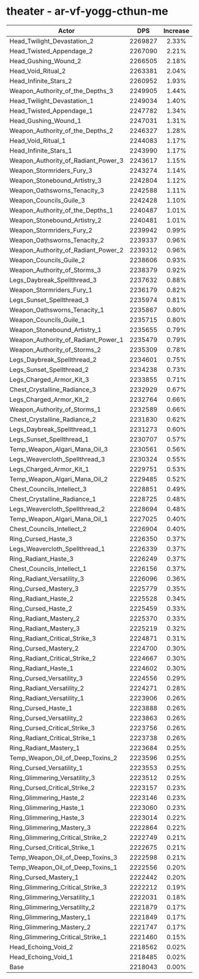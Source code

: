 # theater - ar-vf-yogg-cthun-me
| Actor | DPS | Increase |
|---|:---:|:---:|
|Head_Twilight_Devastation_2|2269827|2.33%|
|Head_Twisted_Appendage_2|2267090|2.21%|
|Head_Gushing_Wound_2|2266505|2.18%|
|Head_Void_Ritual_2|2263381|2.04%|
|Head_Infinite_Stars_2|2260952|1.93%|
|Weapon_Authority_of_the_Depths_3|2249905|1.44%|
|Head_Twilight_Devastation_1|2249034|1.40%|
|Head_Twisted_Appendage_1|2247782|1.34%|
|Head_Gushing_Wound_1|2247031|1.31%|
|Weapon_Authority_of_the_Depths_2|2246327|1.28%|
|Head_Void_Ritual_1|2244083|1.17%|
|Head_Infinite_Stars_1|2243990|1.17%|
|Weapon_Authority_of_Radiant_Power_3|2243617|1.15%|
|Weapon_Stormriders_Fury_3|2243274|1.14%|
|Weapon_Stonebound_Artistry_3|2242804|1.12%|
|Weapon_Oathsworns_Tenacity_3|2242588|1.11%|
|Weapon_Councils_Guile_3|2242428|1.10%|
|Weapon_Authority_of_the_Depths_1|2240487|1.01%|
|Weapon_Stonebound_Artistry_2|2240481|1.01%|
|Weapon_Stormriders_Fury_2|2239942|0.99%|
|Weapon_Oathsworns_Tenacity_2|2239337|0.96%|
|Weapon_Authority_of_Radiant_Power_2|2239312|0.96%|
|Weapon_Councils_Guile_2|2238606|0.93%|
|Weapon_Authority_of_Storms_3|2238379|0.92%|
|Legs_Daybreak_Spellthread_3|2237632|0.88%|
|Weapon_Stormriders_Fury_1|2236179|0.82%|
|Legs_Sunset_Spellthread_3|2235974|0.81%|
|Weapon_Oathsworns_Tenacity_1|2235867|0.80%|
|Weapon_Councils_Guile_1|2235715|0.80%|
|Weapon_Stonebound_Artistry_1|2235655|0.79%|
|Weapon_Authority_of_Radiant_Power_1|2235479|0.79%|
|Weapon_Authority_of_Storms_2|2235309|0.78%|
|Legs_Daybreak_Spellthread_2|2234601|0.75%|
|Legs_Sunset_Spellthread_2|2234238|0.73%|
|Legs_Charged_Armor_Kit_3|2233855|0.71%|
|Chest_Crystalline_Radiance_3|2232929|0.67%|
|Legs_Charged_Armor_Kit_2|2232764|0.66%|
|Weapon_Authority_of_Storms_1|2232589|0.66%|
|Chest_Crystalline_Radiance_2|2231830|0.62%|
|Legs_Daybreak_Spellthread_1|2231273|0.60%|
|Legs_Sunset_Spellthread_1|2230707|0.57%|
|Temp_Weapon_Algari_Mana_Oil_3|2230561|0.56%|
|Legs_Weavercloth_Spellthread_3|2230324|0.55%|
|Legs_Charged_Armor_Kit_1|2229751|0.53%|
|Temp_Weapon_Algari_Mana_Oil_2|2229485|0.52%|
|Chest_Councils_Intellect_3|2228851|0.49%|
|Chest_Crystalline_Radiance_1|2228725|0.48%|
|Legs_Weavercloth_Spellthread_2|2228694|0.48%|
|Temp_Weapon_Algari_Mana_Oil_1|2227025|0.40%|
|Chest_Councils_Intellect_2|2226904|0.40%|
|Ring_Cursed_Haste_3|2226350|0.37%|
|Legs_Weavercloth_Spellthread_1|2226339|0.37%|
|Ring_Radiant_Haste_3|2226249|0.37%|
|Chest_Councils_Intellect_1|2226156|0.37%|
|Ring_Radiant_Versatility_3|2226096|0.36%|
|Ring_Cursed_Mastery_3|2225779|0.35%|
|Ring_Radiant_Haste_2|2225528|0.34%|
|Ring_Cursed_Haste_2|2225459|0.33%|
|Ring_Radiant_Mastery_2|2225370|0.33%|
|Ring_Radiant_Mastery_3|2225219|0.32%|
|Ring_Radiant_Critical_Strike_3|2224871|0.31%|
|Ring_Cursed_Mastery_2|2224700|0.30%|
|Ring_Radiant_Critical_Strike_2|2224667|0.30%|
|Ring_Radiant_Haste_1|2224602|0.30%|
|Ring_Cursed_Versatility_3|2224556|0.29%|
|Ring_Radiant_Versatility_2|2224271|0.28%|
|Ring_Radiant_Versatility_1|2223906|0.26%|
|Ring_Cursed_Haste_1|2223888|0.26%|
|Ring_Cursed_Versatility_2|2223863|0.26%|
|Ring_Cursed_Critical_Strike_3|2223756|0.26%|
|Ring_Radiant_Critical_Strike_1|2223738|0.26%|
|Ring_Radiant_Mastery_1|2223684|0.25%|
|Temp_Weapon_Oil_of_Deep_Toxins_2|2223596|0.25%|
|Ring_Cursed_Versatility_1|2223553|0.25%|
|Ring_Glimmering_Versatility_3|2223512|0.25%|
|Ring_Cursed_Critical_Strike_2|2223157|0.23%|
|Ring_Glimmering_Haste_2|2223146|0.23%|
|Ring_Glimmering_Haste_1|2223060|0.23%|
|Ring_Glimmering_Haste_3|2223014|0.22%|
|Ring_Glimmering_Mastery_3|2222864|0.22%|
|Ring_Glimmering_Critical_Strike_2|2222749|0.21%|
|Ring_Cursed_Critical_Strike_1|2222675|0.21%|
|Temp_Weapon_Oil_of_Deep_Toxins_3|2222598|0.21%|
|Temp_Weapon_Oil_of_Deep_Toxins_1|2222556|0.20%|
|Ring_Cursed_Mastery_1|2222442|0.20%|
|Ring_Glimmering_Critical_Strike_3|2222212|0.19%|
|Ring_Glimmering_Versatility_1|2222031|0.18%|
|Ring_Glimmering_Versatility_2|2221879|0.17%|
|Ring_Glimmering_Mastery_1|2221849|0.17%|
|Ring_Glimmering_Mastery_2|2221747|0.17%|
|Ring_Glimmering_Critical_Strike_1|2221460|0.15%|
|Head_Echoing_Void_2|2218562|0.02%|
|Head_Echoing_Void_1|2218485|0.02%|
|Base|2218043|0.00%|
